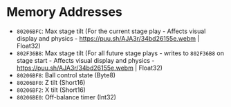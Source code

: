 Memory Addresses
================

- `80206BFC`: Max stage tilt (For the current stage play - Affects visual display and physics - https://puu.sh/AJA3r/34bd26155e.webm | Float32)
- `802F36B8`: Max stage tilt (For all future stage plays - writes to `802F36B8` on stage start - Affects visual display and physics - https://puu.sh/AJA3r/34bd26155e.webm | Float32)
- `80206BF8`: Ball control state (Byte8)
- `80206BF0`: Z tilt (Short16)
- `80206BF2`: X tilt (Short16)
- `80206BE0`: Off-balance timer (Int32)

